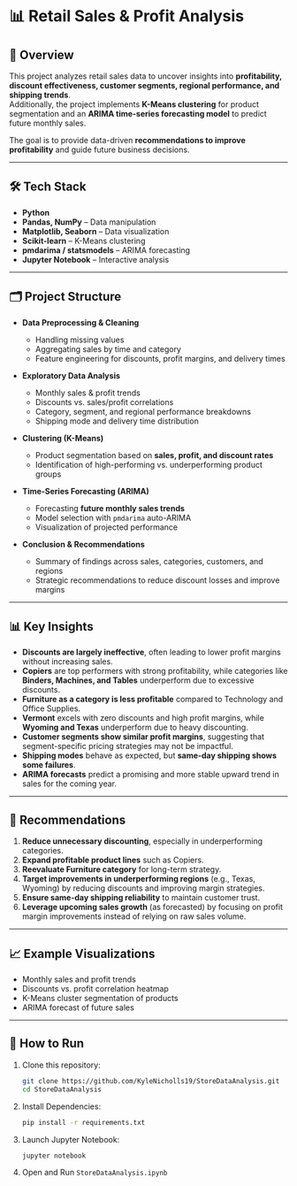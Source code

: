 # 📊 Retail Sales & Profit Analysis  

## 📌 Overview  
This project analyzes retail sales data to uncover insights into **profitability, discount effectiveness, customer segments, regional performance, and shipping trends**.  
Additionally, the project implements **K-Means clustering** for product segmentation and an **ARIMA time-series forecasting model** to predict future monthly sales.  

The goal is to provide data-driven **recommendations to improve profitability** and guide future business decisions.  

---

## 🛠️ Tech Stack  

- **Python**  
- **Pandas, NumPy** – Data manipulation  
- **Matplotlib, Seaborn** – Data visualization  
- **Scikit-learn** – K-Means clustering  
- **pmdarima / statsmodels** – ARIMA forecasting  
- **Jupyter Notebook** – Interactive analysis  

---

## 🗂️ Project Structure  

- **Data Preprocessing & Cleaning**  
  - Handling missing values  
  - Aggregating sales by time and category  
  - Feature engineering for discounts, profit margins, and delivery times  

- **Exploratory Data Analysis**  
  - Monthly sales & profit trends  
  - Discounts vs. sales/profit correlations  
  - Category, segment, and regional performance breakdowns  
  - Shipping mode and delivery time distribution  

- **Clustering (K-Means)**  
  - Product segmentation based on **sales, profit, and discount rates**  
  - Identification of high-performing vs. underperforming product groups  

- **Time-Series Forecasting (ARIMA)**  
  - Forecasting **future monthly sales trends**  
  - Model selection with `pmdarima` auto-ARIMA  
  - Visualization of projected performance  

- **Conclusion & Recommendations**  
  - Summary of findings across sales, categories, customers, and regions  
  - Strategic recommendations to reduce discount losses and improve margins  

---

## 📊 Key Insights  

- **Discounts are largely ineffective**, often leading to lower profit margins without increasing sales.  
- **Copiers** are top performers with strong profitability, while categories like **Binders, Machines, and Tables** underperform due to excessive discounts.  
- **Furniture as a category is less profitable** compared to Technology and Office Supplies.  
- **Vermont** excels with zero discounts and high profit margins, while **Wyoming and Texas** underperform due to heavy discounting.  
- **Customer segments show similar profit margins**, suggesting that segment-specific pricing strategies may not be impactful.  
- **Shipping modes** behave as expected, but **same-day shipping shows some failures**.  
- **ARIMA forecasts** predict a promising and more stable upward trend in sales for the coming year.  

---

## 🚀 Recommendations  

1. **Reduce unnecessary discounting**, especially in underperforming categories.  
2. **Expand profitable product lines** such as Copiers.  
3. **Reevaluate Furniture category** for long-term strategy.  
4. **Target improvements in underperforming regions** (e.g., Texas, Wyoming) by reducing discounts and improving margin strategies.  
5. **Ensure same-day shipping reliability** to maintain customer trust.  
6. **Leverage upcoming sales growth** (as forecasted) by focusing on profit margin improvements instead of relying on raw sales volume.  

---


## 📈 Example Visualizations  

- Monthly sales and profit trends  
- Discounts vs. profit correlation heatmap  
- K-Means cluster segmentation of products  
- ARIMA forecast of future sales  

---

## 📌 How to Run  

1. Clone this repository:  
   ```bash
   git clone https://github.com/KyleNicholls19/StoreDataAnalysis.git
   cd StoreDataAnalysis
2. Install Dependencies:
   ```bash
   pip install -r requirements.txt
3. Launch Jupyter Notebook:
   ```bash
   jupyter notebook
4. Open and Run `StoreDataAnalysis.ipynb`
